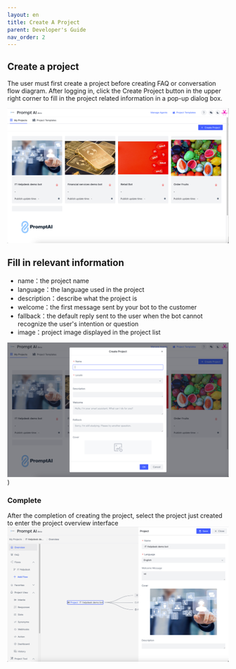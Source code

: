 ```yaml
---
layout: en
title: Create A Project
parent: Developer's Guide
nav_order: 2
---
```


## Create a project
The user must first create a project before creating FAQ or conversation flow diagram. After logging in, click the Create Project button in the upper right corner to fill in the project related information in a pop-up dialog box.

![project-create](/assets/images/tutorial/project/p-create.png)

## Fill in relevant information
   - name：the project name
   - language：the language used in the project
   - description：describe what the project is
   - welcome：the first message sent by your bot to the customer
   - fallback：the default reply sent to the user when the bot cannot recognize the user's intention or question
   - image：project image displayed in the project list
   
![project-create-detail](/assets/images/tutorial/project/p-create-detail.png))


### Complete
After the completion of creating the project, select the project just created to enter the project overview interface
![project-main-view](/assets/images/tutorial/project/p-main-view.png)
